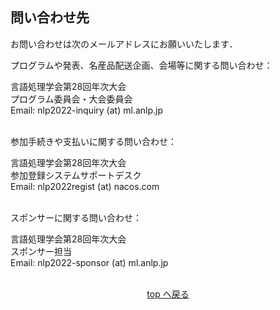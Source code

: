 <h2 id="inquiry">問い合わせ先</h2>

お問い合わせは次のメールアドレスにお願いいたします．

プログラムや発表、名産品配送企画、会場等に関する問い合わせ：

<div class="address">
  言語処理学会第28回年次大会 <br>
  プログラム委員会・大会委員会 <br>
  Email: nlp2022-inquiry (at) ml.anlp.jp
</div>
<br>

参加手続きや支払いに関する問い合わせ：

<div class="address">
  言語処理学会第28回年次大会 <br>
  参加登録システムサポートデスク <br>
  Email: nlp2022regist (at) nacos.com
</div>
<br>
<p>スポンサーに関する問い合わせ：</p>
<div class="address">
  言語処理学会第28回年次大会 <br>
  スポンサー担当 <br>
  Email: nlp2022-sponsor (at) ml.anlp.jp
</div>
<br>
<p align="center"><a href="#menu">top へ戻る</a></p>
<br>
